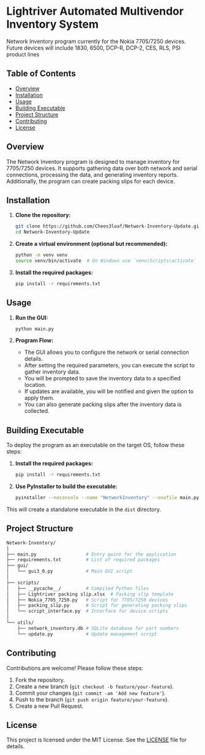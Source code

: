 # Lightriver Automated Multivendor Inventory System

Network Inventory program currently for the Nokia 7705/7250 devices.
Future devices will include 1830, 6500, DCP-R, DCP-2, CES, RLS, PSI product lines

## Table of Contents

- [Overview](#overview)
- [Installation](#installation)
- [Usage](#usage)
- [Building Executable](#building-executable)
- [Project Structure](#project-structure)
- [Contributing](#contributing)
- [License](#license)

## Overview

The Network Inventory program is designed to manage inventory for 7705/7250 devices. It supports gathering data over both network and serial connections, processing the data, and generating inventory reports. Additionally, the program can create packing slips for each device.

## Installation

1. **Clone the repository:**

   ```bash
   git clone https://github.com/Chees3loaf/Network-Inventory-Update.git
   cd Network-Inventory-Update
   ```

2. **Create a virtual environment (optional but recommended):**

   ```bash
   python -m venv venv
   source venv/bin/activate  # On Windows use `venv\Scripts\activate`
   ```

3. **Install the required packages:**

   ```bash
   pip install -r requirements.txt
   ```

## Usage

1. **Run the GUI:**

   ```bash
   python main.py
   ```

2. **Program Flow:**
   - The GUI allows you to configure the network or serial connection details.
   - After setting the required parameters, you can execute the script to gather inventory data.
   - You will be prompted to save the inventory data to a specified location.
   - If updates are available, you will be notified and given the option to apply them.
   - You can also generate packing slips after the inventory data is collected.

## Building Executable

To deploy the program as an executable on the target OS, follow these steps:

1. **Install the required packages:**

   ```bash
   pip install -r requirements.txt
   ```

2. **Use PyInstaller to build the executable:**

   ```bash
   pyinstaller --noconsole --name "NetworkInventory" --onefile main.py
   ```

This will create a standalone executable in the `dist` directory.

## Project Structure

```bash
Network-Inventory/
│
├── main.py                  # Entry point for the application
├── requirements.txt         # List of required packages
├── gui/
│   └── gui3_0.py            # Main GUI script
│
├── scripts/
│   ├── __pycache__/         # Compiled Python files
│   ├── Lightriver packing slip.xlsx  # Packing slip template
│   ├── Nokia_7705_7250.py   # Script for 7705/7250 devices
│   ├── packing_slip.py      # Script for generating packing slips
│   └── script_interface.py  # Interface for device scripts
│
└── utils/
    ├── network_inventory.db # SQLite database for part numbers
    └── update.py            # Update management script
```

## Contributing

Contributions are welcome! Please follow these steps:

1. Fork the repository.
2. Create a new branch (`git checkout -b feature/your-feature`).
3. Commit your changes (`git commit -am 'Add new feature'`).
4. Push to the branch (`git push origin feature/your-feature`).
5. Create a new Pull Request.

## License

This project is licensed under the MIT License. See the [LICENSE](LICENSE) file for details.

